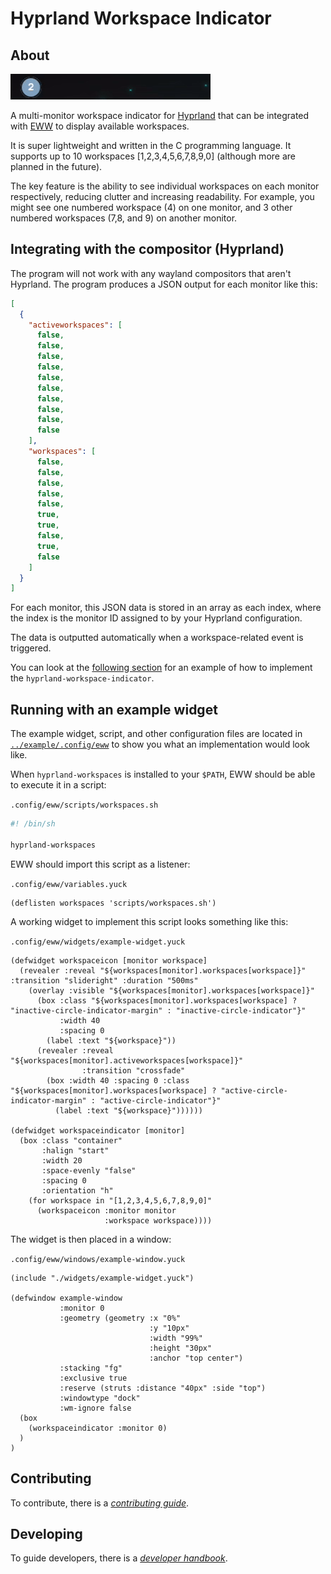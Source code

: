# Hyprland Workspace Indicator

## About

![Animated demonstration](demonstration.gif)

A multi-monitor workspace indicator for [Hyprland](https://github.com/hyprwm/Hyprland) that can be integrated with [EWW](https://github.com/elkowar/eww) to display available workspaces.

It is super lightweight and written in the C programming language. It supports up to 10 workspaces [1,2,3,4,5,6,7,8,9,0] (although more are planned in the future).

The key feature is the ability to see individual workspaces on each monitor respectively, reducing clutter and increasing readability. For example, you might see one numbered workspace (4) on one monitor, and 3 other numbered workspaces (7,8, and 9) on another monitor.

## Integrating with the compositor (Hyprland)

The program will not work with any wayland compositors that aren't Hyprland. The program produces a JSON output for each monitor like this:

```JSON
[
  {
    "activeworkspaces": [
      false,
      false,
      false,
      false,
      false,
      false,
      false,
      false,
      false,
      false
    ],
    "workspaces": [
      false,
      false,
      false,
      false,
      false,
      true,
      true,
      false,
      true,
      false
    ]
  }
]
```

For each monitor, this JSON data is stored in an array as each index, where the index is the monitor ID assigned to by your Hyprland configuration.

The data is outputted automatically when a workspace-related event is triggered.

You can look at the [following section](README.md#running-with-an-example-widget) for an example of how to implement the `hyprland-workspace-indicator`.

## Running with an example widget

The example widget, script, and other configuration files are located in [`../example/.config/eww`](example) to show you what an implementation would look like.

When `hyprland-workspaces` is installed to your `$PATH`, EWW should be able to execute it in a script:

`.config/eww/scripts/workspaces.sh`

```sh
#! /bin/sh

hyprland-workspaces
```

EWW should import this script as a listener:

`.config/eww/variables.yuck`

```yuck
(deflisten workspaces 'scripts/workspaces.sh')
```

A working widget to implement this script looks something like this:

`.config/eww/widgets/example-widget.yuck`

```yuck
(defwidget workspaceicon [monitor workspace]
  (revealer :reveal "${workspaces[monitor].workspaces[workspace]}" :transition "slideright" :duration "500ms"
    (overlay :visible "${workspaces[monitor].workspaces[workspace]}"
      (box :class "${workspaces[monitor].workspaces[workspace] ? "inactive-circle-indicator-margin" : "inactive-circle-indicator"}"
           :width 40
           :spacing 0
        (label :text "${workspace}"))
      (revealer :reveal "${workspaces[monitor].activeworkspaces[workspace]}"
                :transition "crossfade"
        (box :width 40 :spacing 0 :class "${workspaces[monitor].workspaces[workspace] ? "active-circle-indicator-margin" : "active-circle-indicator"}"
          (label :text "${workspace}"))))))

(defwidget workspaceindicator [monitor]
  (box :class "container"
       :halign "start"
       :width 20
       :space-evenly "false"
       :spacing 0
       :orientation "h"
    (for workspace in "[1,2,3,4,5,6,7,8,9,0]"
      (workspaceicon :monitor monitor
                     :workspace workspace))))
```

The widget is then placed in a window:

`.config/eww/windows/example-window.yuck`

```yuck
(include "./widgets/example-widget.yuck")

(defwindow example-window
           :monitor 0
           :geometry (geometry :x "0%"
                               :y "10px"
                               :width "99%"
                               :height "30px"
                               :anchor "top center")
           :stacking "fg"
           :exclusive true
           :reserve (struts :distance "40px" :side "top")
           :windowtype "dock"
           :wm-ignore false
  (box
    (workspaceindicator :monitor 0)
  )
)
```

## Contributing

To contribute, there is a [*contributing guide*](CONTRIBUTING.md).

## Developing

To guide developers, there is a [*developer handbook*](DEVELOPER.md).
